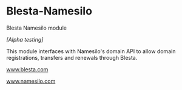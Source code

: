 # Blesta-Namesilo
Blesta Namesilo module

*[Alpha testing]*

This module interfaces with Namesilo's domain API to allow domain registrations, transfers and renewals through Blesta.

www.blesta.com

www.namesilo.com
